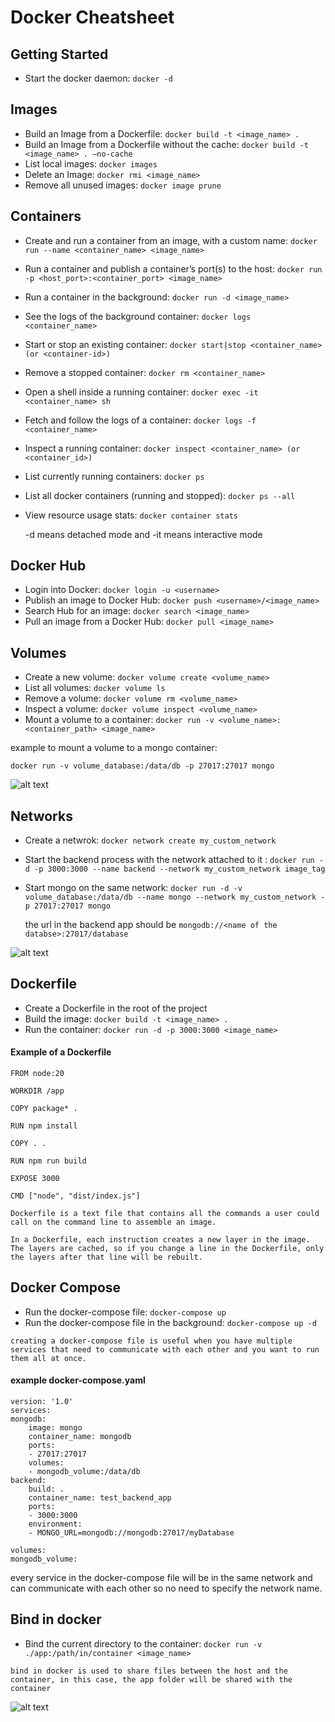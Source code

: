 # Docker Cheatsheet

## Getting Started
- Start the docker daemon: `docker -d`

## Images
- Build an Image from a Dockerfile: `docker build -t <image_name> .`
- Build an Image from a Dockerfile without the cache: `docker build -t <image_name> . –no-cache`
- List local images: `docker images`
- Delete an Image: `docker rmi <image_name>`
- Remove all unused images: `docker image prune`

## Containers
- Create and run a container from an image, with a custom name: `docker run --name <container_name> <image_name>`
- Run a container and publish a container’s port(s) to the host: `docker run -p <host_port>:<container_port> <image_name>`
- Run a container in the background: `docker run -d <image_name>`
- See the logs of the background container: `docker logs <container_name>`
- Start or stop an existing container: `docker start|stop <container_name> (or <container-id>)`
- Remove a stopped container: `docker rm <container_name>`
- Open a shell inside a running container: `docker exec -it <container_name> sh`
- Fetch and follow the logs of a container: `docker logs -f <container_name>`
- Inspect a running container: `docker inspect <container_name> (or <container_id>)`
- List currently running containers: `docker ps`
- List all docker containers (running and stopped): `docker ps --all`
- View resource usage stats: `docker container stats`

    -d means detached mode and -it means interactive mode

## Docker Hub
- Login into Docker: `docker login -u <username>`
- Publish an image to Docker Hub: `docker push <username>/<image_name>`
- Search Hub for an image: `docker search <image_name>`
- Pull an image from a Docker Hub: `docker pull <image_name>`


## Volumes
- Create a new volume: `docker volume create <volume_name>`
- List all volumes: `docker volume ls`
- Remove a volume: `docker volume rm <volume_name>`
- Inspect a volume: `docker volume inspect <volume_name>`
- Mount a volume to a container: `docker run -v <volume_name>:<container_path> <image_name>`

example to mount a volume to a mongo container:
    
    docker run -v volume_database:/data/db -p 27017:27017 mongo

![alt text](image.png)

## Networks
- Create a netwrok: `docker network create my_custom_network` 
- Start the backend process with the network attached to it : `docker run -d -p 3000:3000 --name backend --network my_custom_network image_tag`
- Start mongo on the same network: `docker run -d -v volume_database:/data/db --name mongo --network my_custom_network -p 27017:27017 mongo`

    the url in the backend app should be `mongodb://<name of the databse>:27017/database`

![alt text](image-2.png)

## Dockerfile
- Create a Dockerfile in the root of the project
- Build the image: `docker build -t <image_name> .`
- Run the container: `docker run -d -p 3000:3000 <image_name>`

#### Example of a Dockerfile
    FROM node:20

    WORKDIR /app

    COPY package* .

    RUN npm install

    COPY . .

    RUN npm run build

    EXPOSE 3000

    CMD ["node", "dist/index.js"]

```
Dockerfile is a text file that contains all the commands a user could call on the command line to assemble an image.

In a Dockerfile, each instruction creates a new layer in the image. The layers are cached, so if you change a line in the Dockerfile, only the layers after that line will be rebuilt.
```

## Docker Compose
- Run the docker-compose file: `docker-compose up`
- Run the docker-compose file in the background: `docker-compose up -d`

```
creating a docker-compose file is useful when you have multiple services that need to communicate with each other and you want to run them all at once.
```

#### example docker-compose.yaml
    version: '1.0'
    services:
    mongodb:
        image: mongo
        container_name: mongodb
        ports:
        - 27017:27017
        volumes:
        - mongodb_volume:/data/db
    backend:
        build: .
        container_name: test_backend_app
        ports:
        - 3000:3000
        environment:
        - MONGO_URL=mongodb://mongodb:27017/myDatabase
    
    volumes:
    mongodb_volume:

every service in the docker-compose file will be in the same network and can communicate with each other so no need to specify the network name.

## Bind in docker 
- Bind the current directory to the container: `docker run -v ./app:/path/in/container <image_name>`

```
bind in docker is used to share files between the host and the container, in this case, the app folder will be shared with the container
```

![alt text](image-3.png)
